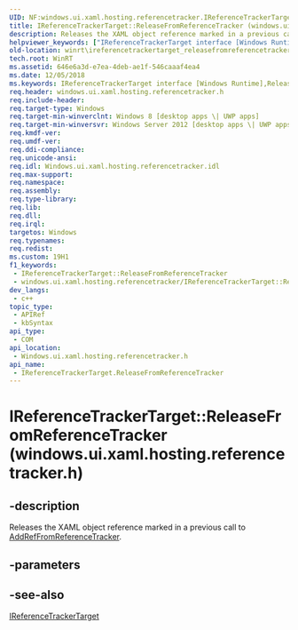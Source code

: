 ```yaml
---
UID: NF:windows.ui.xaml.hosting.referencetracker.IReferenceTrackerTarget.ReleaseFromReferenceTracker
title: IReferenceTrackerTarget::ReleaseFromReferenceTracker (windows.ui.xaml.hosting.referencetracker.h)
description: Releases the XAML object reference marked in a previous call to AddRefFromReferenceTracker.
helpviewer_keywords: ["IReferenceTrackerTarget interface [Windows Runtime]","ReleaseFromReferenceTracker method","IReferenceTrackerTarget.ReleaseFromReferenceTracker","IReferenceTrackerTarget.xaml","IReferenceTrackerTarget::ReleaseFromReferenceTracker","IReferenceTrackerTarget::xaml","ReleaseFromReferenceTracker","ReleaseFromReferenceTracker method [Windows Runtime]","ReleaseFromReferenceTracker method [Windows Runtime]","IReferenceTrackerTarget interface","windows/IReferenceTrackerTarget::ReleaseFromReferenceTracker","winrt.ireferencetrackertarget_releasefromreferencetracker"]
old-location: winrt\ireferencetrackertarget_releasefromreferencetracker.htm
tech.root: WinRT
ms.assetid: 646e6a3d-e7ea-4deb-ae1f-546caaaf4ea4
ms.date: 12/05/2018
ms.keywords: IReferenceTrackerTarget interface [Windows Runtime],ReleaseFromReferenceTracker method, IReferenceTrackerTarget.ReleaseFromReferenceTracker, IReferenceTrackerTarget.xaml, IReferenceTrackerTarget::ReleaseFromReferenceTracker, IReferenceTrackerTarget::xaml, ReleaseFromReferenceTracker, ReleaseFromReferenceTracker method [Windows Runtime], ReleaseFromReferenceTracker method [Windows Runtime],IReferenceTrackerTarget interface, windows/IReferenceTrackerTarget::ReleaseFromReferenceTracker, winrt.ireferencetrackertarget_releasefromreferencetracker
req.header: windows.ui.xaml.hosting.referencetracker.h
req.include-header: 
req.target-type: Windows
req.target-min-winverclnt: Windows 8 [desktop apps \| UWP apps]
req.target-min-winversvr: Windows Server 2012 [desktop apps \| UWP apps]
req.kmdf-ver: 
req.umdf-ver: 
req.ddi-compliance: 
req.unicode-ansi: 
req.idl: Windows.ui.xaml.hosting.referencetracker.idl
req.max-support: 
req.namespace: 
req.assembly: 
req.type-library: 
req.lib: 
req.dll: 
req.irql: 
targetos: Windows
req.typenames: 
req.redist: 
ms.custom: 19H1
f1_keywords:
 - IReferenceTrackerTarget::ReleaseFromReferenceTracker
 - windows.ui.xaml.hosting.referencetracker/IReferenceTrackerTarget::ReleaseFromReferenceTracker
dev_langs:
 - c++
topic_type:
 - APIRef
 - kbSyntax
api_type:
 - COM
api_location:
 - Windows.ui.xaml.hosting.referencetracker.h
api_name:
 - IReferenceTrackerTarget.ReleaseFromReferenceTracker
---
```


# IReferenceTrackerTarget::ReleaseFromReferenceTracker (windows.ui.xaml.hosting.referencetracker.h)


## -description

Releases the XAML object reference marked in a previous call to <a href="/windows/desktop/api/windows.ui.xaml.hosting.referencetracker/nf-windows-ui-xaml-hosting-referencetracker-ireferencetrackertarget-addreffromreferencetracker">AddRefFromReferenceTracker</a>.

## -parameters

## -see-also

<a href="/windows/desktop/api/windows.ui.xaml.hosting.referencetracker/nn-windows-ui-xaml-hosting-referencetracker-ireferencetrackertarget">IReferenceTrackerTarget</a>
